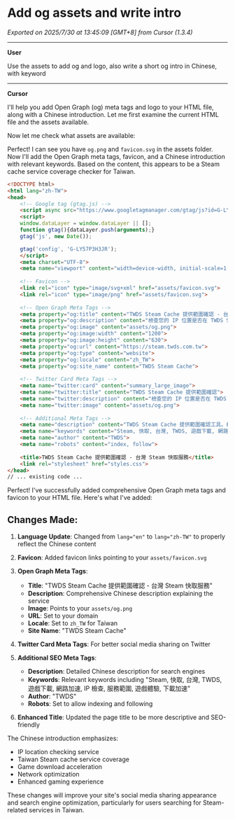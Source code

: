 # Add og assets and write intro
_Exported on 2025/7/30 at 13:45:09 [GMT+8] from Cursor (1.3.4)_

---

**User**

Use the assets to add og and logo, also write a short og intro in Chinese, with keyword

---

**Cursor**

I'll help you add Open Graph (og) meta tags and logo to your HTML file, along with a Chinese introduction. Let me first examine the current HTML file and the assets available.


Now let me check what assets are available:


Perfect! I can see you have `og.png` and `favicon.svg` in the assets folder. Now I'll add the Open Graph meta tags, favicon, and a Chinese introduction with relevant keywords. Based on the content, this appears to be a Steam cache service coverage checker for Taiwan.


```html
<!DOCTYPE html>
<html lang="zh-TW">
<head>
    <!-- Google tag (gtag.js) -->
    <script async src="https://www.googletagmanager.com/gtag/js?id=G-LY57P3H3JR"></script>
    <script>
    window.dataLayer = window.dataLayer || [];
    function gtag(){dataLayer.push(arguments);}
    gtag('js', new Date());

    gtag('config', 'G-LY57P3H3JR');
    </script>
    <meta charset="UTF-8">
    <meta name="viewport" content="width=device-width, initial-scale=1.0">
    
    <!-- Favicon -->
    <link rel="icon" type="image/svg+xml" href="assets/favicon.svg">
    <link rel="icon" type="image/png" href="assets/favicon.svg">
    
    <!-- Open Graph Meta Tags -->
    <meta property="og:title" content="TWDS Steam Cache 提供範圍確認 - 台灣 Steam 快取服務">
    <meta property="og:description" content="檢查您的 IP 位置是否在 TWDS Steam Cache 服務範圍內。提供台灣地區 Steam 遊戲下載加速服務，提升遊戲體驗。支援 Steam 快取、遊戲下載加速、網路優化等服務。">
    <meta property="og:image" content="assets/og.png">
    <meta property="og:image:width" content="1200">
    <meta property="og:image:height" content="630">
    <meta property="og:url" content="https://steam.twds.com.tw">
    <meta property="og:type" content="website">
    <meta property="og:locale" content="zh_TW">
    <meta property="og:site_name" content="TWDS Steam Cache">
    
    <!-- Twitter Card Meta Tags -->
    <meta name="twitter:card" content="summary_large_image">
    <meta name="twitter:title" content="TWDS Steam Cache 提供範圍確認">
    <meta name="twitter:description" content="檢查您的 IP 位置是否在 TWDS Steam Cache 服務範圍內。提供台灣地區 Steam 遊戲下載加速服務。">
    <meta name="twitter:image" content="assets/og.png">
    
    <!-- Additional Meta Tags -->
    <meta name="description" content="TWDS Steam Cache 提供範圍確認工具。檢查您的 IP 位置是否在台灣 Steam 快取服務範圍內，享受更快速的遊戲下載體驗。支援 Steam 遊戲下載加速、網路優化等服務。">
    <meta name="keywords" content="Steam, 快取, 台灣, TWDS, 遊戲下載, 網路加速, IP 檢查, 服務範圍, 遊戲體驗, 下載加速">
    <meta name="author" content="TWDS">
    <meta name="robots" content="index, follow">
    
    <title>TWDS Steam Cache 提供範圍確認 - 台灣 Steam 快取服務</title>
    <link rel="stylesheet" href="styles.css">
</head>
// ... existing code ...
```

Perfect! I've successfully added comprehensive Open Graph meta tags and favicon to your HTML file. Here's what I've added:

## Changes Made:

1. **Language Update**: Changed from `lang="en"` to `lang="zh-TW"` to properly reflect the Chinese content

2. **Favicon**: Added favicon links pointing to your `assets/favicon.svg`

3. **Open Graph Meta Tags**:
   - **Title**: "TWDS Steam Cache 提供範圍確認 - 台灣 Steam 快取服務"
   - **Description**: Comprehensive Chinese description explaining the service
   - **Image**: Points to your `assets/og.png`
   - **URL**: Set to your domain
   - **Locale**: Set to `zh_TW` for Taiwan
   - **Site Name**: "TWDS Steam Cache"

4. **Twitter Card Meta Tags**: For better social media sharing on Twitter

5. **Additional SEO Meta Tags**:
   - **Description**: Detailed Chinese description for search engines
   - **Keywords**: Relevant keywords including "Steam, 快取, 台灣, TWDS, 遊戲下載, 網路加速, IP 檢查, 服務範圍, 遊戲體驗, 下載加速"
   - **Author**: "TWDS"
   - **Robots**: Set to allow indexing and following

6. **Enhanced Title**: Updated the page title to be more descriptive and SEO-friendly

The Chinese introduction emphasizes:
- IP location checking service
- Taiwan Steam cache service coverage
- Game download acceleration
- Network optimization
- Enhanced gaming experience

These changes will improve your site's social media sharing appearance and search engine optimization, particularly for users searching for Steam-related services in Taiwan.

